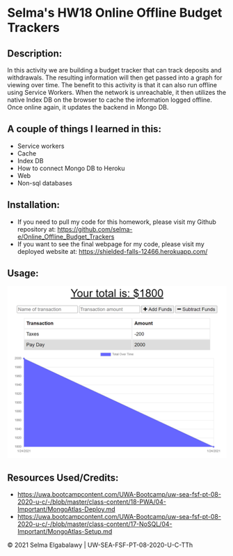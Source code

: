 # Selma's HW18 Online Offline Budget Trackers

## Description:

In this activity we are building a budget tracker that can track deposits and withdrawals. The resulting information will then get passed into a graph for viewing over time. The benefit to this activity is that it can also run offline using Service Workers. When the network is unreachable, it then utilizes the native Index DB on the browser to cache the information logged offline. Once online again, it updates the backend in Mongo DB.

## A couple of things I learned in this:

- Service workers
- Cache
- Index DB
- How to connect Mongo DB to Heroku
- Web
- Non-sql databases

## Installation:

- If you need to pull my code for this homework, please visit my Github repository at: https://github.com/selma-e/Online_Offline_Budget_Trackers
- If you want to see the final webpage for my code, please visit my deployed website at: https://shielded-falls-12466.herokuapp.com/

## Usage:

<img src="./public/Assets/screenshot1.png">

## Resources Used/Credits:

- https://uwa.bootcampcontent.com/UWA-Bootcamp/uw-sea-fsf-pt-08-2020-u-c/-/blob/master/class-content/18-PWA/04-Important/MongoAtlas-Deploy.md
- https://uwa.bootcampcontent.com/UWA-Bootcamp/uw-sea-fsf-pt-08-2020-u-c/-/blob/master/class-content/17-NoSQL/04-Important/MongoAtlas-Setup.md

© 2021 Selma Elgabalawy | UW-SEA-FSF-PT-08-2020-U-C-TTh
